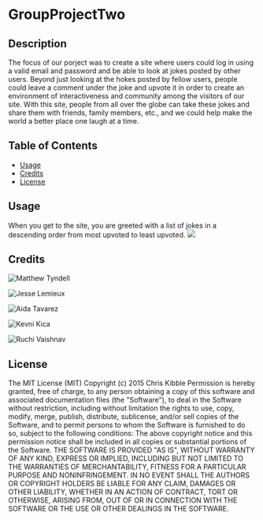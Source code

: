 # GroupProjectTwo

## Description

The focus of our porject was to create a site where users could log in using a valid email and password and be able to look at jokes posted by other users. Beyond just looking at the hokes posted by fellow users, people could leave a comment under the joke and upvote it in order to create an environment of interactiveness and community among the visitors of our site. With this site, people from all over the globe can take these jokes and share them with friends, family members, etc., and we could help make the world a better place one laugh at a time.

## Table of Contents 

- [Usage](#usage)
- [Credits](#credits)
- [License](#license)


## Usage

When you get to the site, you are greeted with a list of jokes in a descending order from most upvoted to least upvoted.
<img src="./assets/images/Homepage Screenshot" />




## Credits

![Matthew Tyndell](https://github.com/MatthewT12)

![Jesse Lemieux](https://github.com/Jesse-Lemieux)

![Aida Tavarez](https://github.com/aidyel)

![Kevni Kica](https://github.com/KevniKica)

![Ruchi Vaishnav](https://github.com/ruchivaishnav27)


## License

The MIT License (MIT)
Copyright (c) 2015 Chris Kibble
Permission is hereby granted, free of charge, to any person obtaining a copy of this software and associated documentation files (the "Software"), to deal in the Software without restriction, including without limitation the rights to use, copy, modify, merge, publish, distribute, sublicense, and/or sell copies of the Software, and to permit persons to whom the Software is furnished to do so, subject to the following conditions:
The above copyright notice and this permission notice shall be included in all copies or substantial portions of the Software.
THE SOFTWARE IS PROVIDED "AS IS", WITHOUT WARRANTY OF ANY KIND, EXPRESS OR IMPLIED, INCLUDING BUT NOT LIMITED TO THE WARRANTIES OF MERCHANTABILITY, FITNESS FOR A PARTICULAR PURPOSE AND NONINFRINGEMENT. IN NO EVENT SHALL THE AUTHORS OR COPYRIGHT HOLDERS BE LIABLE FOR ANY CLAIM, DAMAGES OR OTHER LIABILITY, WHETHER IN AN ACTION OF CONTRACT, TORT OR OTHERWISE, ARISING FROM, OUT OF OR IN CONNECTION WITH THE SOFTWARE OR THE USE OR OTHER DEALINGS IN THE SOFTWARE.